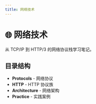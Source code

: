 ```yaml
---
title: 网络技术
---
```


# 🌐 网络技术

从 TCP/IP 到 HTTP/3 的网络协议栈学习笔记。

## 目录结构

- **Protocols** - 网络协议
- **HTTP** - HTTP 协议族
- **Architecture** - 网络架构
- **Practice** - 实践案例
